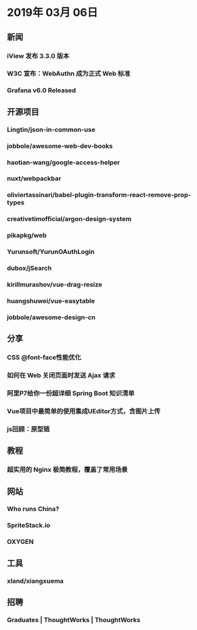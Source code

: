 # 2019年 03月 06日

## 新闻

### iView 发布 3.3.0 版本

<daily-item
  note="iView 发布 3.3.0 版本"
  url="https://www.iviewui.com/docs/guide/update"/>

### W3C 宣布：WebAuthn 成为正式 Web 标准

<daily-item
  url="https://www.oschina.net/news/104907/w3c-released-webauthn-becomes-an-official-web-standard"/>

### Grafana v6.0 Released

<daily-item
  note="Grafana 更新到6.0之后用React重写了前端页面，现在支持使用React开发自己的图表组件"
  url="https://grafana.com/blog/2019/02/25/grafana-v6.0-released/"
  :is-chinese="false"/>

## 开源项目

### Lingtin/json-in-common-use

<daily-item
  note="各市区 区号 各国家电话 区号"
  url="https://github.com/Lingtin/json-in-common-use"
  lang="JavaScript"
  watch="0"
  star="0"
  fork="3"/>

### jobbole/awesome-web-dev-books

<daily-item
  note="如果有人让你推荐前端技术书，请让他看这个列表"
  url="https://github.com/jobbole/awesome-web-dev-books"
  lang="other"
  watch="121"
  star="1206"
  fork="321"/>

### haotian-wang/google-access-helper

<daily-item
  note="谷歌访问助手破解版"
  url="https://github.com/haotian-wang/google-access-helper"
  lang="JavaScript,HTML"
  watch="37"
  star="517"
  fork="160"/>

### nuxt/webpackbar

<daily-item
  note=" Webpack 进度条插件"
  url="https://github.com/nuxt/webpackbar"
  lang="JavaScript"
  watch="15"
  star="1252"
  fork="46"
  :is-chinese="false"/>

### oliviertassinari/babel-plugin-transform-react-remove-prop-types

<daily-item
  note="在生产环境中，删除 Prop-Types，这样会减少文件体积节省带宽"
  url="https://github.com/oliviertassinari/babel-plugin-transform-react-remove-prop-types"
  lang="JavaScript"
  watch="12"
  star="787"
  fork="55"
  :is-chinese="false"/>

### creativetimofficial/argon-design-system

<daily-item
  note="一个很漂亮的设计库，配套了 Nucleo Icons 图标库，自带了超过 21000 个图标"
  url="https://github.com/creativetimofficial/argon-design-system"
  lang="CSS,HTML,JavaScript"
  watch="33"
  star="842"
  fork="125"
  :is-chinese="false"/>

### pikapkg/web

<daily-item
  note="下一代 JavaScript 包管理器。使用 npm 来进行包管理的某些项目仍然要用 require 函数来引入依赖，而使用 pika 以后，这样的包也可以使用 import/export 关键字来引入了"
  url="https://github.com/pikapkg/web"
  lang="TypeScript,JavaScript"
  watch="33"
  star="1824"
  fork="25"/>

### Yurunsoft/YurunOAuthLogin

<daily-item
  note="YurunOAuthLogin是一个PHP 第三方登录授权 SDK，集成了QQ、微信、微博、Github等常用接口。可以轻松嵌入支持 PHP &gt;= 5.4 的任何系统中，2.0 版现已支持 Swoole 协程环境"
  url="https://github.com/Yurunsoft/YurunOAuthLogin"
  lang="PHP,HTML"
  watch="11"
  star="129"
  fork="41"/>

### dubox/jSearch

<daily-item
  note="聚搜是一款专注内容的 chrome 搜索扩展，一次搜索聚合多平台内容"
  url="https://github.com/dubox/jSearch"
  lang="JavaScript,HTML,CSS"
  watch="1"
  star="16"
  fork="3"/>

### kirillmurashov/vue-drag-resize

<daily-item
  note="支持改变大小和拖拽的 vue 组件"
  url="https://github.com/kirillmurashov/vue-drag-resize"
  lang="JavaScript,HTML,Vue,CSS"
  watch="14"
  star="210"
  fork="51"
  :is-chinese="false"/>

### huangshuwei/vue-easytable

<daily-item
  note="vue table 组件，支持 单元格合并、单元格编辑、多表头固定、多列固定、列拖动、排序、自定义列、条件过滤、分页... "
  url="https://github.com/huangshuwei/vue-easytable"
  lang="JavaScript,Vue,CSS"
  watch="79"
  star="1500"
  fork="268"/>

### jobbole/awesome-design-cn

<daily-item
  note="一份收集整理设计师资源大全，含有 icon、Logo 设计、PhotoShop 插件、交互设计工具、流程图等等"
  url="https://github.com/jobbole/awesome-design-cn"
  lang="other"
  watch="156"
  star="1754"
  fork="617"/>

## 分享

### CSS @font-face性能优化

<daily-item
  url="https://juejin.im/post/5c7e578de51d4541c11413fc"/>

### 如何在 Web 关闭页面时发送 Ajax 请求

<daily-item
  url="https://juejin.im/post/5c7e541b6fb9a049e06415a5"/>

### 阿里P7给你一份超详细 Spring Boot 知识清单

<daily-item
  url="https://blog.csdn.net/qq_42882671/article/details/88118574"/>

### Vue项目中最简单的使用集成UEditor方式，含图片上传

<daily-item
  url="https://github.com/HaoChuan9421/blog/issues/5?tdsourcetag=s_pctim_aiomsg"/>

### js回顾：原型链

<daily-item
  url="https://juejin.im/post/5c6fc1a6e51d456598092eb8"/>

## 教程

### 超实用的 Nginx 极简教程，覆盖了常用场景

<daily-item
  note="芋道源码"
  url="https://mp.weixin.qq.com/s/vHkxYfpuiAteMNSrpNWdsw"/>

## 网站

### Who runs China?

<daily-item
  note="很漂亮的数据展示，值得一看"
  url="https://news.cgtn.com/event/2019/whorunschina/index.html?from=timeline&amp;isappinstalled=0"
  :is-chinese="false"/>

### SpriteStack.io

<daily-item
  note="一个 3D 的 pixelart 分享平台"
  url="https://spritestack.io/"
  :is-chinese="false"/>

### OXYGEN

<daily-item
  note="一款帮你生成『手绘风格架构图』的 WebApp，目前支持的图表包括 Graphviz, UML, FlowChart, Gantt"
  url="https://jeasonstudio.github.io/oxygen-demo/"/>

## 工具

### xland/xiangxuema

<daily-item
  note="“想学吗”个人知识管理工具客户端"
  url="https://github.com/xland/xiangxuema"
  lang="JavaScript,CSS,HTML,Vue"
  watch="19"
  star="230"
  fork="39"/>

## 招聘

### Graduates | ThoughtWorks | ThoughtWorks

<daily-item
  url="https://www.thoughtworks.com/cn/careers/graduates"/>

<daily-footer/>